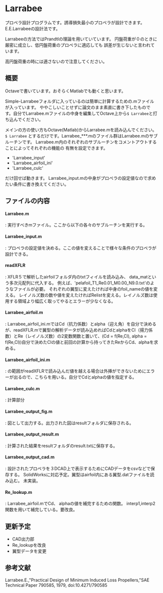 Larrabee
====

プロペラ設計プログラムです。誘導損失最小のプロペラが設計できます。
E.E.Larrabeeの設計法です。

Larrabeeの方法ではPrandtlの理論を用いていています。
円盤荷重が０のときに厳密に成立し、低円盤荷重のプロペラに適応しても
誤差が生じないと言われています。

高円盤荷重の時には適さないので注意してください。


概要
----
Octaveで書いています。おそらくMatlabでも動くと思います。

Simple-Larrabeeフォルダに入っているのは簡単に計算するための.mファイルが入っています。
ややこしいことせずに論文のまま素直に書き下したものです。自分でLarrabee.mファイルの中身を編集してOctave上から`$ Larrabee`と打ち込んでください。

メインの方の使い方もOctave(Matlab)からLarrabee.mを読み込んでください。
`$ Larrabee`
とするだけです。Larrabee_***.mのファイル群はLarrabee.mのサブルーチンです。
Larrabee.m内のそれぞれのサブルーチンをコメントアウトすることによってそれぞれの機能の
有無を設定できます。

* 'Larrabee_input'
* 'Larrabee_airfoil_ini'
* 'Larrabee_culc'

だけ回せば動きます。
Larrabee_input.mの中身がプロペラの設定値なので求めたい条件に書き換えてください。

ファイルの内容
----
#### Larrabee.m
:   実行すべきmファイル。ここから以下の各々のサブルーチンを実行する。

#### Larrabee_input.m
: プロペラの設定値を決める。ここの値を変えることで様々な条件のプロペラが設計できる。

#### readXFLR
:   XFLR５で解析したairfoilフォルダ内のtxtフィイルを読み込み、
data_matという多次元配列に代入する。
例えば、'pelafoil\_T1\_Re0.01\_M0.00\_N9.0.txt'のようなファイルが必要。
それぞれの翼型に変えたければ中身のfoil_nameの値を変える。
レイノルズ数の数や値を変えたければRelistを変える。レイノルズ数は使用する領域より幅広く取ってやるとエラーが少なくなる。

#### Larrabee_airfoil.m
:   Larrabee\_airfoil_ini.mではCd（抗力係数）とalpha（迎え角）を自分で決めるが、readXFLR.mで翼型の解析データが読み込めればCdとalphaをCl（揚力係数）とRe（レイノルズ数）の2変数関数と置いて、(Cd = f(Re,Cl), alpha = f(Re,Cl))自分で決めたClの値と前回の計算から持ってきたReからCd、alphaを求める。

#### Larrabee\_airfoil_ini.m
:   の範囲がreadXFLRで読み込んだ値を越える場合は外挿ができないためにエラーが出るので、こちらを用いる。自分でCdとalphaの値を指定する。

#### Larrabee_culc.m
:   計算部分

#### Larrabee_output_fig.m
:   図として出力する。出力された図はresultフォルダに保存される。

#### Larrabee_output_result.m
:   計算された結果をresultフォルダのresult.txtに保存する。

#### Larrabee_output_cad.m
:   設計されたプロペラを３DCAD上で表示するためにCADデータをcsvなどで保存する。
SolidWorksに対応予定。翼型はairfoil内にある翼型.datファイルを読み込む。
未実装。

#### Re_lookup.m
:   Larrabee\_airfoil.mでCd、	alphaの値を補完するための関数。
interp1,interp2関数を用いて補完している。要改良。

更新予定
----
* CAD出力部
* Re_lookupを改良
* 翼型データを変更

参考文献
----
Larrabee.E.,"Practical Design of Minimum Induced Loss Propellers,"SAE Technical Paper 790585, 1979, doi:10.4271/790585

